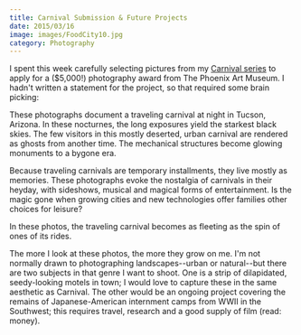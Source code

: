 ```yaml
---
title: Carnival Submission & Future Projects
date: 2015/03/16
image: images/FoodCity10.jpg
category: Photography
---
```


I spent this week carefully selecting pictures from my [Carnival series](../gallery/carnival/ 'Carnival') to apply for a ($5,000!) photography award from The Phoenix Art Museum. I hadn't written a statement for the project, so that required some brain picking:

These photographs document a traveling carnival at night in Tucson, Arizona. In these nocturnes, the long exposures yield the starkest black skies. The few visitors in this mostly deserted, urban carnival are rendered as ghosts from another time. The mechanical structures become glowing monuments to a bygone era.

Because traveling carnivals are temporary installments, they live mostly as memories. These photographs evoke the nostalgia of carnivals in their heyday, with sideshows, musical and magical forms of entertainment. Is the magic gone when growing cities and new technologies offer families other choices for leisure?

In these photos, the traveling carnival becomes as fleeting as the spin of ones of its rides.

The more I look at these photos, the more they grow on me. I'm not normally drawn to photographing landscapes--urban or natural--but there are two subjects in that genre I want to shoot. One is a strip of dilapidated, seedy-looking motels in town; I would love to capture these in the same aesthetic as Carnival. The other would be an ongoing project covering the remains of Japanese-American internment camps from WWII in the Southwest; this requires travel, research and a good supply of film (read: money).
